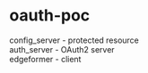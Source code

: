 # oauth-poc
config_server - protected resource  
auth_server   - OAuth2 server  
edgeformer    - client  
